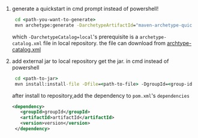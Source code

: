 1. generate a quickstart
   in cmd prompt instead of powershell!
   ```cmd
    cd <path-you-want-to-generate>
    mvn archetype:generate -DarchetypeArtifactId="maven-archetype-quickstart" -DarchetypeGroupId="org.apache.maven.archetypes" -DarchetypeCatalog=local
   ```
   which `-DarchetypeCatalog=local`'s prerequisite  is a `archetype-catalog.xml` file in local repository.
   the file can download from [archtype-catalog.xml](https://github.com/JoeyRxy/code/blob/master/Java/archetype-catalog.xml)

2. add external jar to local repository
   get the jar.
   in cmd instead of powershell
   ```cmd
    cd <path-to-jar>
    mvn install:install-file -Dfile=<path-to-file> -DgroupId=<group-id> -DartifactId=<artifact-id> -Dversion=<version> -Dpackaging=<packaging-e.g.:jar>
   ```
   after install to repository,add the dependency to `pom.xml`'s `dependencies`
   ```xml
   <dependency>
      <groupId>groupId</groupId>
      <artifactId>artifactId</artifactId>
      <version>version</version>
    </dependency>
   ```